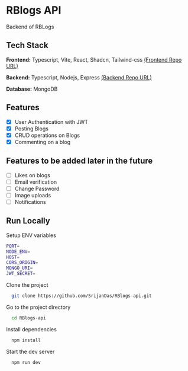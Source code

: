 # RBlogs API

Backend of RBLogs

## Tech Stack

**Frontend:** Typescript, Vite, React, Shadcn, Tailwind-css [(Frontend Repo URL)](https://github.com/SrijanDas/RBlogs)

**Backend:** Typescript, Nodejs, Express [(Backend Repo URL)](https://github.com/SrijanDas/RBlogs-api)

**Database:** MongoDB

## Features

-   [x] User Authentication with JWT
-   [x] Posting Blogs
-   [x] CRUD operations on Blogs
-   [x] Commenting on a blog

## Features to be added later in the future

-   [ ] Likes on blogs
-   [ ] Email verification
-   [ ] Change Password
-   [ ] Image uploads
-   [ ] Notifications

## Run Locally

Setup ENV variables

```bash
PORT=
NODE_ENV=
HOST=
CORS_ORIGIN=
MONGO_URI=
JWT_SECRET=
```

Clone the project

```bash
  git clone https://github.com/SrijanDas/RBlogs-api.git
```

Go to the project directory

```bash
  cd RBlogs-api
```

Install dependencies

```bash
  npm install
```

Start the dev server

```bash
  npm run dev
```
